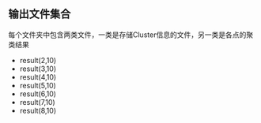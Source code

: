 ## 输出文件集合
 每个文件夹中包含两类文件，一类是存储Cluster信息的文件，另一类是各点的聚类结果
  * result(2,10)
  * result(3,10)
  * result(4,10)
  * result(5,10)
  * result(6,10)
  * result(7,10)
  * result(8,10)
